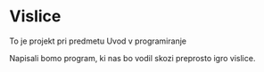 # Vislice

To je projekt pri predmetu Uvod v programiranje

Napisali bomo program, ki nas bo vodil skozi preprosto igro vislice.